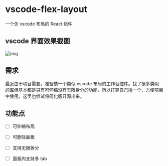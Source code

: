# vscode-flex-layout

一个仿 vscode 布局的 React 组件

## vscode 界面效果截图

![img](http://cdn.harrybetter.top/screenshot%2F2020-02-20-vscode.png)

## 需求

最近由于项目需要，准备搞一个类似 vscode 布局的工作台控件。找了挺多类似的库但基本都是只有可伸缩没有无限拆分的功能，所以打算自己撸一个，方便项目中使用，这里也尝试将简化版开源出来。

## 功能点

- [ ] 可伸缩布局
- [ ] 可删除面板
- [ ] 支持无限拆分
- [ ] 面板内支持多 tab


